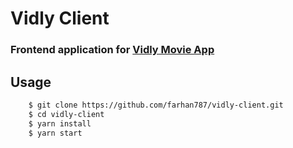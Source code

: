 # Vidly Client

### Frontend application for [Vidly Movie App](https://github.com/farhan787/Vidly_Movie_App)

## Usage
```sh
    $ git clone https://github.com/farhan787/vidly-client.git
    $ cd vidly-client
    $ yarn install
    $ yarn start
```